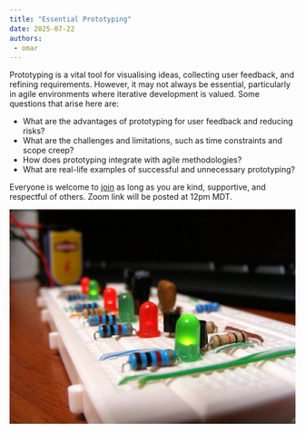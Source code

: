 ```yaml
---
title: "Essential Prototyping"
date: 2025-07-22
authors:
 - omar
---
```


Prototyping is a vital tool for visualising ideas, collecting user feedback, and refining requirements. However, it may not always be essential, particularly in agile environments where iterative development is valued. Some questions that arise here are:

- What are the advantages of prototyping for user feedback and reducing risks?
- What are the challenges and limitations, such as time constraints and scope creep?
- How does prototyping integrate with agile methodologies?
- What are real-life examples of successful and unnecessary prototyping?

Everyone is welcome to [join](https://weeklydevchat.com/join/) as long as you are kind, supportive, and respectful of others. Zoom link will be posted at 12pm MDT.

![breadboard](Protoboard_circuito_multivibradores.jpg)